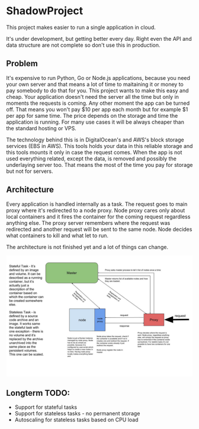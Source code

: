# ShadowProject

This project makes easier to run a single application in cloud.

It's under development, but getting better every day. Right even the
API and data structure are not complete so don't use this in production.

## Problem

It's expensive to run Python, Go or Node.js applications, because you need
your own server and that means a lot of time to maitaining it or money to pay
somebody to do that for you. This project wants to make this easy and cheap.
Your application doesn't need the server all the time but only in moments
the requests is coming. Any other moment the app can be turned off. That
means you won't pay $10 per app each month but for example $1 per app for
same time. The price depends on the storage and time the
application is running. For many use cases it will be always cheaper than
the standard hosting or VPS.

The technology behind this is in DigitalOcean's and AWS's block storage
services (EBS in AWS). This tools holds your data in this reliable storage
and this tools mounts it only in case the request comes. When the app is not used
everything related, except the data, is removed and possibly the
underlaying server too. That means the most of the time you pay for
storage but not for servers.  

## Architecture

Every application is handled internally as a task. The request goes to main proxy
where it's redirected to a node proxy. Node proxy cares only about local
containers and it fires the container for the coming request regardless
anything else. The proxy server remembers where the request was
redirected and another request will be sent to the same node. Node decides
what containers to kill and what let to run.

The architecture is not finished yet and a lot of things can change.

![Shadow scheme](contrib/Shadow.jpg)

## Longterm TODO:

* Support for stateful tasks
* Support for stateless tasks - no permanent storage
* Autoscaling for stateless tasks based on CPU load
